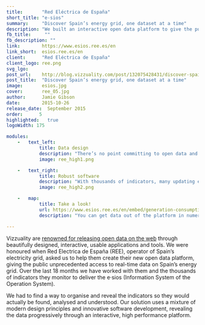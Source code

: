 ```yaml
---
title:       "Red Eléctrica de España"
short_title: "e-sios"
summary:     "Discover Spain’s energy grid, one dataset at a time"
description: "We built an interactive open data platform to give the public unprecedented access to real-time information about Spain's energy grid."
fb_title:     ""
fb_description: "" 
link:        https://www.esios.ree.es/en
link_short:  esios.ree.es/en
client:      "Red Eléctrica de España"
client_logo: ree.png
svg_lgo:     
post_url:    http://blog.vizzuality.com/post/132075428431/discover-spains-energy-grid-one-dataset-at-a
post_title:  "Discover Spain’s energy grid, one dataset at a time"
image:       esios.jpg
cover:       ree_05.jpg
author:      Jamie Gibson
date:        2015-10-26
release_date:  September 2015
order:      5
highlighted:   true
logoWidth: 175

modules:
    -   text_left:
            title: Data design
            description: "There’s no point committing to open data and transparency if you make it hard for people to actually understand the details and nuance of the data. We built the platform using the idea of progressive disclosure, introducing people to the data slowly then providing more complicated datasets and advanced analysis when you've found the data you're looking for." 
            image: ree_high1.png

    -   text_right:
            title: Robust software
            description: "With thousands of indicators, many updating every 10 minutes, we had to build a strong back-end to hold and serve all this data. We then visualise the data as interactive graphs through a series of widgets. This keeps the performance of front-end high, helping us entertain and enchant the users with rich, interactive data visualisations."
            image: ree_high2.png

    -   map:
            title: Take a look!
            url: https://www.esios.ree.es/en/embed/generation-consumption-variation
            description: "You can get data out of the platform in numerous ways: print it, download as csv, json or exel, or embed it as an iframe."

---
```

Vizzuality are [renowned for releasing open data on the web](/projects/EDI) through beautifully designed, interactive, usable applications and tools. We were honoured when Red Electrica de España (REE), operator of Spain’s electricity grid, asked us to help them create their new open data platform, giving the public unprecedented access to real-time data on Spain’s energy grid. Over the last 18 months we have worked with them and the thousands of indicators they monitor to deliver the e·sios (Information System of the Operation System). 

We had to find a way to organise and reveal the indicators so they would actually be found, analysed and understood. Our solution uses a mixture of modern design principles and innovative software development, revealing the data progressively through an interactive, high performance platform. 
